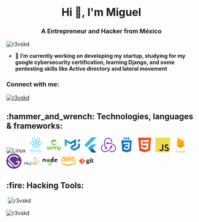 <h1 align="center">Hi 👋, I'm Miguel</h1>
<h3 align="center">A Entrepreneur and Hacker from México</h3>

<p align="left"> <img src="https://komarev.com/ghpvc/?username=r3vskd&label=Profile%20views&color=0e75b6&style=flat" alt="r3vskd" /> </p>

- 🌱 **I’m currently working on developing my  startup, studying for my google cybersecurity certification, learning Django, and some pentesting skills like Active directory and lateral movement**

<h3 align="left">Connect with me:</h3>
<p align="left">
  <p align="left"> <a href="https://twitter.com/r3vskd" target="blank"><img src="https://img.shields.io/twitter/follow/r3vskd?logo=twitter&style=for-the-badge" alt="r3vskd" /></a> </p>
</p>

<h2 align="left"> :hammer_and_wrench: Technologies, languages & frameworks:</h2>
<div>
  <img src="https://github.com/devicons/devicon/blob/master/icons/linux/linux-original.svg)" title="Linux" alt="Linux" width="40" height="40"/>&nbsp;
  <img src="https://github.com/devicons/devicon/blob/master/icons/react/react-original-wordmark.svg" title="React" alt="React" width="40" height="40"/>&nbsp;
  <img src="https://github.com/devicons/devicon/blob/master/icons/spring/spring-original-wordmark.svg" title="Spring" alt="Spring" width="40" height="40"/>&nbsp;
  <img src="https://github.com/devicons/devicon/blob/master/icons/materialui/materialui-original.svg" title="Material UI" alt="Material UI" width="40" height="40"/>&nbsp;
  <img src="https://github.com/devicons/devicon/blob/master/icons/flutter/flutter-original.svg" title="Flutter" alt="Flutter" width="40" height="40"/>&nbsp;
  <img src="https://github.com/devicons/devicon/blob/master/icons/redux/redux-original.svg" title="Redux" alt="Redux " width="40" height="40"/>&nbsp;
  <img src="https://github.com/devicons/devicon/blob/master/icons/css3/css3-plain-wordmark.svg"  title="CSS3" alt="CSS" width="40" height="40"/>&nbsp;
  <img src="https://github.com/devicons/devicon/blob/master/icons/html5/html5-original.svg" title="HTML5" alt="HTML" width="40" height="40"/>&nbsp;
  <img src="https://github.com/devicons/devicon/blob/master/icons/javascript/javascript-original.svg" title="JavaScript" alt="JavaScript" width="40" height="40"/>&nbsp;
  <img src="https://github.com/devicons/devicon/blob/master/icons/firebase/firebase-plain-wordmark.svg" title="Firebase" alt="Firebase" width="40" height="40"/>&nbsp;
  <img src="https://github.com/devicons/devicon/blob/master/icons/gatsby/gatsby-original.svg" title="Gatsby"  alt="Gatsby" width="40" height="40"/>&nbsp;
  <img src="https://github.com/devicons/devicon/blob/master/icons/mysql/mysql-original-wordmark.svg" title="MySQL"  alt="MySQL" width="40" height="40"/>&nbsp;
  <img src="https://github.com/devicons/devicon/blob/master/icons/nodejs/nodejs-original-wordmark.svg" title="NodeJS" alt="NodeJS" width="40" height="40"/>&nbsp;
  <img src="https://github.com/devicons/devicon/blob/master/icons/amazonwebservices/amazonwebservices-plain-wordmark.svg" title="AWS" alt="AWS" width="40" height="40"/>&nbsp;
  <img src="https://github.com/devicons/devicon/blob/master/icons/git/git-original-wordmark.svg" title="Git" **alt="Git" width="40" height="40"/>
</div>

<h2 align="left"> :fire: Hacking Tools:</h2>


<p>&nbsp;<img align="center" src="https://github-readme-stats.vercel.app/api?username=r3vskd&show_icons=true&locale=en" alt="r3vskd" /></p>

<p><img align="center" src="https://github-readme-streak-stats.herokuapp.com/?user=r3vskd&" alt="r3vskd" /></p>
